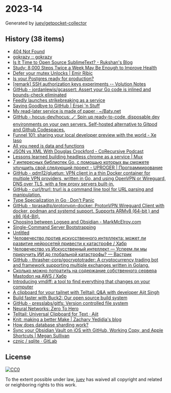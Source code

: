 # 2023-14

Generated by [juev/getpocket-collector](https://github.com/juev/getpocket-collector)

## History (38 items)

- [404 Not Found](https://susam.net/maze/mastering-emacs-together.html)
- [gokrazy :: gokrazy](https://gokrazy.org)
- [Is It Time to Open Source SublimeText? - Rukshan's Blog](https://ruky.me/2023/03/30/is-it-time-to-open-source-sublimetext/)
- [Study: 8,000 Steps Twice a Week May Be Enough to Improve Health](https://www.prevention.com/health/a43453914/8000-steps-walking-for-health-study/)
- [Defer your mutex Unlocks | Emir Ribic](https://www.ribice.ba/defer-mutex-unlocks/)
- [Is your Postgres ready for production?](https://www.crunchydata.com/blog/is-your-postgres-ready-for-production)
- [[remark] SSH authorization keys experiments -- Volution Notes](https://notes.volution.ro/v1/2023/04/remarks/eb5109f6/)
- [GitHub - jordanlewis/gcassert: Assert your Go code is inlined and bounds-check eliminated](https://github.com/jordanlewis/gcassert)
- [Feedly launches strikebreaking as a service](https://newsletter.mollywhite.net/p/feedly-launches-strikebreaking-as)
- [Saying Goodbye to GitHub | Ersei 'n Stuff](https://ersei.net/en/blog/bye-bye-github)
- [My read-later service is made of paper · ~/Baty.net](https://baty.net/2023/my-read-later-service-is-made-of-paper/)
- [GitHub - hocus-dev/hocus: 🪄 Spin up ready-to-code, disposable dev environments on your own servers. Self-hosted alternative to Gitpod and Github Codespaces.](https://github.com/hocus-dev/hocus)
- [Funnel 101: sharing your local developer preview with the world - Xe Iaso](https://xeiaso.net/blog/tailscale-funnel-101)
- [All you need is data and functions](https://mckayla.blog/posts/all-you-need-is-data-and-functions.html)
- [JSON vs XML With Douglas Crockford - CoRecursive Podcast](https://corecursive.com/json-vs-xml-douglas-crockford/)
- [Lessons learned building headless chrome as a service | Mux](https://www.mux.com/blog/lessons-learned-building-headless-chrome-as-a-service)
- [7 интересных библиотек Go, с помощью которых вы сможете улучшить свой следующий проект - UPROGER | Программирование](https://uproger.com/7-bibliotek-go-s-pomoshhyu-kotoryh-vy-uluchshit-proekt/)
- [GitHub - qdm12/gluetun: VPN client in a thin Docker container for multiple VPN providers, written in Go, and using OpenVPN or Wireguard, DNS over TLS, with a few proxy servers built-in.](https://github.com/qdm12/gluetun)
- [GitHub - curl/trurl: trurl is a command line tool for URL parsing and manipulation.](https://github.com/curl/trurl)
- [Type Specialization in Go · Don't Panic](https://commaok.xyz/post/type_specialization/)
- [GitHub - tprasadtp/protonvpn-docker: ProtonVPN Wireguard Client with docker, podman and systemd support. Supports ARMv8 (64-bit ) and x86 (64-Bit).](https://github.com/tprasadtp/protonvpn-docker)
- [Choosing between Logseq and Obsidian - MarkMcElroy.com](https://markmcelroy.com/choosing-between-logseq-and-obsidian/)
- [Single-Command Server Bootstrapping](https://galowicz.de/2023/04/05/single-command-server-bootstrap/)
- [Untitled](https://strongboxsafe.com/updates/the-most-secure-password-manager-now-available-on-macos-strongbox-zero)
- [Человечество против искусственного интеллекта: может ли развитие нейросетей привести к катастрофе / Хабр](https://habr.com/ru/companies/ods/articles/727158/)
- [Человечество vs Искусственный интеллект — Успеем ли мы приручить ИИ до глобальной катастрофы? — Вастрик](https://vas3k.blog/blog/ai_alignment/)
- [GitHub - thrasher-corp/gocryptotrader: A cryptocurrency trading bot and framework supporting multiple exchanges written in Golang.](https://github.com/thrasher-corp/gocryptotrader)
- [Сколько можно потратить на содержание собственного сервера Mastodon на AWS / Хабр](https://habr.com/ru/companies/ruvds/articles/727100/)
- [Introducing vmdiff: a tool to find everything that changes on your computer](https://community.atlassian.com/t5/Trust-Security-articles/Introducing-vmdiff-a-tool-to-find-everything-that-changes-on/ba-p/2321969)
- [A clipboard for your tailnet with Telltail: Q&A with developer Ajit Singh](https://tailscale.dev/blog/telltail-universal-clipboard-ajit-singh-interview)
- [Build faster with Buck2: Our open source build system](https://engineering.fb.com/2023/04/06/open-source/buck2-open-source-large-scale-build-system/)
- [GitHub - presslabs/gitfs: Version controlled file system](https://github.com/presslabs/gitfs)
- [Neural Networks: Zero To Hero](https://karpathy.ai/zero-to-hero.html)
- [Telltail: Universal Clipboard for Text · Ajit](https://hemarkable.com/prose/telltail)
- [Knit: making a better Make | Zachary Yedidia's blog](https://zyedidia.github.io/blog/posts/3-knit-better-make/)
- [How does database sharding work?](https://planetscale.com/blog/how-does-database-sharding-work)
- [Sync your Obsidian Vault on iOS with GitHub, Working Copy, and Apple Shortcuts | Megan Sullivan](https://meganesulli.com/blog/sync-obsidian-vault-iphone-ipad/)
- [cznic / sqlite · GitLab](https://gitlab.com/cznic/sqlite)

## License

[![CC0](https://mirrors.creativecommons.org/presskit/buttons/88x31/svg/cc-zero.svg)](https://creativecommons.org/publicdomain/zero/1.0/)

To the extent possible under law, [juev](https://github.com/juev) has waived all copyright and related or neighboring rights to this work.
